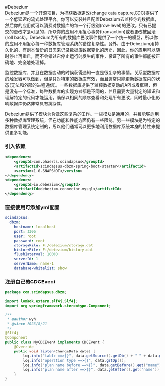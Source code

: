 #Debezium  
Debezium是一个开源项目，为捕获数据更改(change data capture,CDC)提供了一个低延迟的流式处理平台。你可以安装并且配置Debezium去监控你的数据库，然后你的应用就可以消费对数据库的每一个行级别(row-level)的更改。只有已提交的更改才是可见的，所以你的应用不用担心事务(transaction)或者更改被回滚(roll back)。Debezium为所有的数据库更改事件提供了一个统一的模型，所以你的应用不用担心每一种数据库管理系统的错综复杂性。另外，由于Debezium用持久化的、有副本备份的日志来记录数据库数据变化的历史，因此，你的应用可以随时停止再重启，而不会错过它停止运行时发生的事件，保证了所有的事件都能被正确地、完全地处理掉。

监控数据库，并且在数据变动的时候获得通知一直是很复杂的事情。关系型数据库的触发器可以做到，但是只对特定的数据库有效，而且通常只能更新数据库内的状态(无法和外部的进程通信)。一些数据库提供了监控数据变动的API或者框架，但是没有一个标准，每种数据库的实现方式都是不同的，并且需要大量特定的知识和理解特定的代码才能运用。确保以相同的顺序查看和处理所有更改，同时最小化影响数据库仍然非常具有挑战性。

Debezium提供了模块为你做这些复杂的工作。一些模块是通用的，并且能够适用多种数据库管理系统，但在功能和性能方面仍有一些限制。另一些模块是为特定的数据库管理系统定制的，所以他们通常可以更多地利用数据库系统本身的特性来提供更多功能。

### 引入依赖  
```xml
<dependency>
    <groupId>com.phaeris.scindapsus</groupId>
    <artifactId>scindapsus-dbzm-spring-boot-starter</artifactId>
    <version>1.0-SNAPSHOT</version>
</dependency>
<dependency>
    <groupId>io.debezium</groupId>
    <artifactId>debezium-connector-mysql</artifactId>
</dependency>
```

### 直接使用可添加yml配置  
```yaml
scindapsus:
  dbzm:
    hostname: localhost
    port: 3306
    user: root
    password: root
    storageFile: F:/debezium/storage.dat
    historyFile: F:/debezium/history.dat
    flushInterval: 10000
    serverId: 1
    serverName: name-1
    database-whitelist: show
```

### 注册自己的CDCEvent  
```java
package com.scindapsus.dbzm;

import lombok.extern.slf4j.Slf4j;
import org.springframework.stereotype.Component;

/**
 * @author wyh
 * @since 2023/8/21
 */
@Slf4j
@Component
public class MyCDCEvent implements CDCEvent {
    @Override
    public void listen(ChangeData data) {
        log.info("table ==>{}", data.getSource().getDb() + "." + data.getSource().getTable());
        log.info("operation type ==>{}", data.getOp());
        log.info("plan name before ==>{}", data.getBefore().get("name"));
        log.info("plan name after ==>{}", data.getAfter().get("name"));
    }
}
```